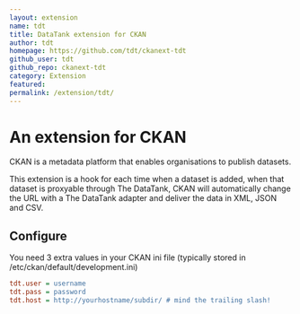 ```yaml
---
layout: extension
name: tdt
title: DataTank extension for CKAN
author: tdt
homepage: https://github.com/tdt/ckanext-tdt
github_user: tdt
github_repo: ckanext-tdt
category: Extension
featured: 
permalink: /extension/tdt/
---
```



An extension for CKAN
=====================

CKAN is a metadata platform that enables organisations to publish datasets.

This extension is a hook for each time when a dataset is added, when that dataset is proxyable through The DataTank, CKAN will automatically change the URL with a The DataTank adapter and deliver the data in XML, JSON and CSV.

Configure
---------

You need 3 extra values in your CKAN ini file (typically stored in /etc/ckan/default/development.ini)

``` ini
tdt.user = username
tdt.pass = password
tdt.host = http://yourhostname/subdir/ # mind the trailing slash!
```

